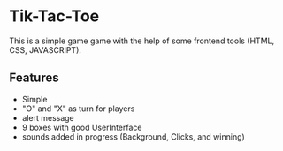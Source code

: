 # Tik-Tac-Toe

This is a simple game game with the help of some frontend tools (HTML, CSS, JAVASCRIPT). 


## Features

- Simple
- "O" and "X" as turn for players
- alert message
- 9 boxes with good UserInterface
- sounds added in progress (Background, Clicks, and winning)
